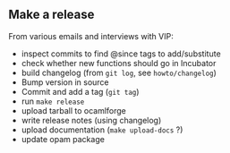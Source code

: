 Make a release
--------------

From various emails and interviews with VIP:

- inspect commits to find @since tags to add/substitute
- check whether new functions should go in Incubator
- build changelog (from `git log`, see `howto/changelog`)
- Bump version in source
- Commit and add a tag (`git tag`)
- run `make release`
- upload tarball to ocamlforge
- write release notes (using changelog)
- upload documentation (`make upload-docs` ?)
- update opam package
